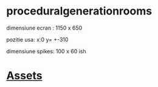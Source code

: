 # proceduralgenerationrooms
dimensiune ecran : 1150 x 650

pozitie usa: x:0 y= +-310

dimensiune spikes: 100 x 60 ish 

# [Assets](https://drive.google.com/drive/folders/1uw6KGl9DCcsgoNFjHLXfY_HOtzUkLvVX?usp=sharing)
